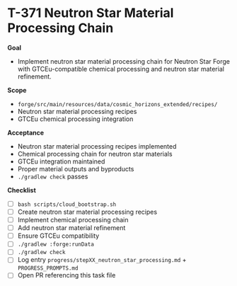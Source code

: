 # T-371 Neutron Star Material Processing Chain

**Goal**

- Implement neutron star material processing chain for Neutron Star Forge with GTCEu-compatible chemical processing and neutron star material refinement.

**Scope**

- `forge/src/main/resources/data/cosmic_horizons_extended/recipes/`
- Neutron star material processing recipes
- GTCEu chemical processing integration

**Acceptance**

- Neutron star material processing recipes implemented
- Chemical processing chain for neutron star materials
- GTCEu integration maintained
- Proper material outputs and byproducts
- `./gradlew check` passes

**Checklist**

- [ ] `bash scripts/cloud_bootstrap.sh`
- [ ] Create neutron star material processing recipes
- [ ] Implement chemical processing chain
- [ ] Add neutron star material refinement
- [ ] Ensure GTCEu compatibility
- [ ] `./gradlew :forge:runData`
- [ ] `./gradlew check`
- [ ] Log entry `progress/stepXX_neutron_star_processing.md` + `PROGRESS_PROMPTS.md`
- [ ] Open PR referencing this task file
